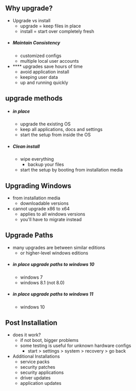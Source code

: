 ## Why upgrade?
- Upgrade vs install
	- upgrade = keep files in place
	- install = start over completely fresh
- ##### Maintain Consistency
	- customized configs
	- multiple local user accounts
- **** upgrades save hours of time
	- avoid application install
	- keeping user data
	- up and running quickly

## upgrade methods
- ##### in place
	- upgrade the existing OS
	- keep all applications, docs and settings
	- start the setup from inside the OS
- ##### Clean install
	- wipe everything
		- backup your files
	- start the setup by booting from installation media

## Upgrading Windows
- from installation media
	- downloadable versions
- cannot upgrade x86 to x64
	- applies to all windows versions
	- you'll have to migrate instead

## Upgrade Paths
- many upgrades are between similar editions 
	- or higher-level windows editions
- ##### in place upgrade paths to windows 10 
	- windows 7
	- windows 8.1 (not 8.0)
 - ##### in place upgrade paths to windows 11
	 - windows 10 

## Post Installation 
- does it work?
	- if not boot, bigger problems
	- some testing is useful for unknown hardware configs
		- start > settings > system > recovery > go back
- Additional Installations
	- service packs
	- security patches
	- security applications
	- driver updates
	- application updates